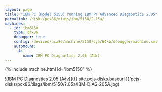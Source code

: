 ```yaml
---
layout: page
title: "IBM PC (Model 5150) running IBM PC Advanced Diagnostics 2.05"
permalink: /disks/pcx86/diags/ibm/5150/2.05a/
machines:
  - id: ibm5150
    type: pcx86
    debugger: true
    config: /devices/pcx86/machine/5150/cga/64kb/debugger/machine.xml
    autoMount:
      A:
        name: IBM PC Diagnostics 2.05 (Adv)
---
```


{% include machine.html id="ibm5150" %}

![IBM PC Diagnostics 2.05 (Adv)]({{ site.pcjs-disks.baseurl }}/pcjs-disks/pcx86/diags/ibm/5150/2.05a/IBM-DIAG-205A.jpg)

